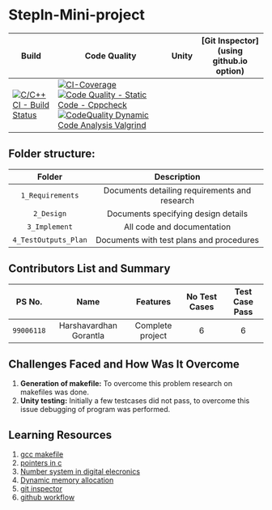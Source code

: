 # StepIn-Mini-project

Build | Code Quality | Unity | [Git Inspector](using github.io option)
------|----------|-------|--------------
[![C/C++ CI - Build Status](https://github.com/HarshavardhanGorantla8008/stepin_cricketscoresheet/actions/workflows/c%20Cl.yml/badge.svg)](https://github.com/HarshavardhanGorantla8008/stepin_cricketscoresheet/actions/workflows/c%20Cl.yml)| [![CI-Coverage](https://github.com/HarshavardhanGorantla8008/stepin_cricketscoresheet/actions/workflows/gcov.yml/badge.svg)](https://github.com/HarshavardhanGorantla8008/stepin_cricketscoresheet/actions/workflows/gcov.yml) [![Code Quality - Static Code - Cppcheck](https://github.com/HarshavardhanGorantla8008/stepin_cricketscoresheet/actions/workflows/cppcheck.yml/badge.svg)](https://github.com/HarshavardhanGorantla8008/stepin_cricketscoresheet/actions/workflows/cppcheck.yml) [![CodeQuality Dynamic Code Analysis Valgrind](https://github.com/HarshavardhanGorantla8008/stepin_cricketscoresheet/actions/workflows/code%20q%20dynamic.yml/badge.svg)](https://github.com/HarshavardhanGorantla8008/stepin_cricketscoresheet/actions/workflows/code%20q%20dynamic.yml)

## Folder structure:

| Folder | Description |
| :---: | :---: |
| `1_Requirements` | Documents detailing requirements and research |
| `2_Design` | Documents specifying design details |
| `3_Implement` | All code and documentation |
| `4_TestOutputs_Plan` | Documents with test plans and procedures |

## Contributors List and Summary

|PS No. |  Name   |    Features    |No Test Cases|Test Case Pass|
|:---:|:---:|:---:|:---:|:---:|
|`99006118` | Harshavardhan Gorantla  | Complete project   | 6   | 6     |
    

## Challenges Faced and How Was It Overcome

1. **Generation of makefile:** To overcome this problem research on makefiles was done.
2. **Unity testing:** Initially a few testcases did not pass, to overcome this issue debugging of program was performed.

## Learning Resources
1. [gcc makefile](https://www3.ntu.edu.sg/home/ehchua/programming/cpp/gcc_make.html#zz-2.1)
2. [pointers in c](https://www.freecodecamp.org/news/pointers-in-c-are-not-as-difficult-as-you-think/)
3. [Number system in digital elecronics](https://learnabout-electronics.org/Digital/dig11.php)
4. [Dynamic memory allocation](https://www.programiz.com/c-programming/c-dynamic-memory-allocation)
5. [git inspector](https://github.com/ejwa/gitinspector.git)
6. [github workflow](https://docs.github.com/en/actions/learn-github-action)
